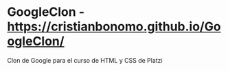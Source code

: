 # GoogleClon - https://cristianbonomo.github.io/GoogleClon/
Clon de Google para el curso de HTML y CSS de Platzi
